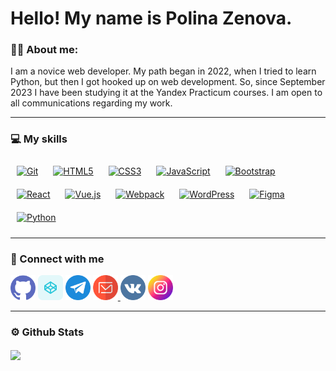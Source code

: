 Hello! My name is Polina Zenova.
=====================================================================================================================================

### 👩‍💻 About me: 
I am a novice web developer. My path began in 2022, when I tried to learn Python, but then I got hooked up on web development. So, since September 2023 I have been studying it at the Yandex Practicum courses. I am open to all communications regarding my work.

---

### 💻 My skills
<div align="left">  
<a href="https://github.com/" target="_blank"><img style="margin: 10px" src="https://profilinator.rishav.dev/skills-assets/git-scm-icon.svg" alt="Git" height="50" /></a>    
<a href="https://en.wikipedia.org/wiki/HTML5" target="_blank"><img style="margin: 10px" src="https://profilinator.rishav.dev/skills-assets/html5-original-wordmark.svg" alt="HTML5" height="50" /></a>  
<a href="https://www.w3schools.com/css/" target="_blank"><img style="margin: 10px" src="https://profilinator.rishav.dev/skills-assets/css3-original-wordmark.svg" alt="CSS3" height="50" /></a>  
<a href="https://www.javascript.com/" target="_blank"><img style="margin: 10px" src="https://profilinator.rishav.dev/skills-assets/javascript-original.svg" alt="JavaScript" height="50" /></a>  
<a href="https://getbootstrap.com/docs/3.4/javascript/" target="_blank"><img style="margin: 10px" src="https://profilinator.rishav.dev/skills-assets/bootstrap-plain.svg" alt="Bootstrap" height="50" /></a>  
<a href="https://reactjs.org/" target="_blank"><img style="margin: 10px" src="https://profilinator.rishav.dev/skills-assets/react-original-wordmark.svg" alt="React" height="50" /></a>  
<a href="https://vuejs.org/" target="_blank"><img style="margin: 10px" src="https://profilinator.rishav.dev/skills-assets/vuejs-original-wordmark.svg" alt="Vue.js" height="50" /></a>  
<a href="https://webpack.js.org/" target="_blank"><img style="margin: 10px" src="https://profilinator.rishav.dev/skills-assets/webpack-original.svg" alt="Webpack" height="50" /></a>  
<a href="https://wordpress.com/" target="_blank"><img style="margin: 10px" src="https://profilinator.rishav.dev/skills-assets/wordpress.png" alt="WordPress" height="50" /></a>  
<a href="https://www.figma.com/" target="_blank"><img style="margin: 10px" src="https://profilinator.rishav.dev/skills-assets/figma-icon.svg" alt="Figma" height="50" /></a>  
<a href="https://www.python.org/" target="_blank"><img style="margin: 10px" src="https://profilinator.rishav.dev/skills-assets/python-original.svg" alt="Python" height="50" /></a>  
</div>
</td><td valign="top" width="33%">

---

### 🤝 Connect with me  
[<img src='https://github.com/pollyv/pollyv/blob/main/icons/github.png' alt='github' height='40'>](https://github.com/pollyv)
[<img src='https://github.com/pollyv/pollyv/blob/main/icons/codepen.png' alt='codepen' height='40'>](https://codepen.io/pollyzenova)
[<img src='https://github.com/pollyv/pollyv/blob/main/icons/telegram.png' alt='telegram' height='40'>](https://t.me/springpolly)
<a href="mailto:webdev@pzenova.ru" target="_blank">
      <img src="https://github.com/pollyv/pollyv/blob/main/icons/emai.png" width="40" height="40" alt="mail"/>
    </a>
[<img src='https://github.com/pollyv/pollyv/blob/main/icons/vk.png' alt='vk' height='40'>](https://vk.com/pollyzenova)
[<img src='https://github.com/pollyv/pollyv/blob/main/icons/instagram.png' alt='instagram' height='40'>](https://www.instagram.com/springpollyyy/)

---
<!-- ### 💻 Пройденные курсы:

| Курсы                                                           | Дата              |
| ----------------------------------------------------------------| :---------------: |
| netology.ru/Старт в программировании                            | 02/2022 - 03/2022 |
| stepik.org/Основы программирования на C. Задачи.                | 02/2022 - 03/2022 |
| netology.ru/Основы верстки сайта                                | 02/2022 - 03/2022 |
| netology.ru/Первые шаги в JavaScript: создаём сайт и приложение | 02/2022 - 03/2022 |
| stepik.org/Веб-разработка для начинающих: HTML и CSS            | 02/2022 - 03/2022 |
| stepik.org/JavaScript для начинающих                            | 01/2023 - 01/2023 |
| stepik.org/Web-технологии: начальный уровень                    | 01/2023 - 01/2023 |
| practicum.yandex/Факультет Веб разработки                       | 05/2022 - xx/2023 |

--- -->

### ⚙️ Github Stats  
<div align="left"><img src="https://github-readme-stats.vercel.app/api?username=pollyv&show_icons=true&count_private=true&hide_border=true" align="center" /></div> 

